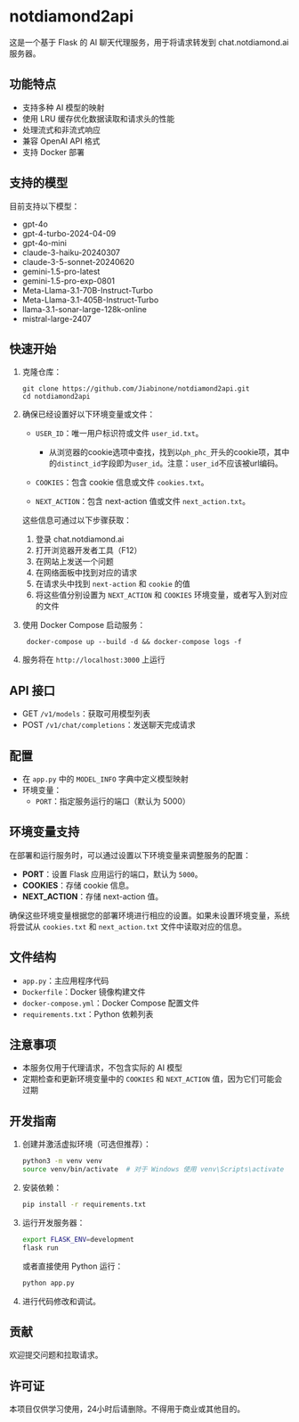 # notdiamond2api

这是一个基于 Flask 的 AI 聊天代理服务，用于将请求转发到 chat.notdiamond.ai 服务器。

## 功能特点

- 支持多种 AI 模型的映射
- 使用 LRU 缓存优化数据读取和请求头的性能
- 处理流式和非流式响应
- 兼容 OpenAI API 格式
- 支持 Docker 部署

## 支持的模型

目前支持以下模型：

- gpt-4o
- gpt-4-turbo-2024-04-09
- gpt-4o-mini
- claude-3-haiku-20240307
- claude-3-5-sonnet-20240620
- gemini-1.5-pro-latest
- gemini-1.5-pro-exp-0801
- Meta-Llama-3.1-70B-Instruct-Turbo
- Meta-Llama-3.1-405B-Instruct-Turbo
- llama-3.1-sonar-large-128k-online
- mistral-large-2407

## 快速开始

1. 克隆仓库：

   ```
   git clone https://github.com/Jiabinone/notdiamond2api.git
   cd notdiamond2api
   ```

2. 确保已经设置好以下环境变量或文件：
   - `USER_ID`：唯一用户标识符或文件 `user_id.txt`。
     - 从浏览器的cookie选项中查找，找到以`ph_phc_`开头的cookie项，其中的`distinct_id`字段即为`user_id`。注意：`user_id`不应该被url编码。

   - `COOKIES`：包含 cookie 信息或文件 `cookies.txt`。
   - `NEXT_ACTION`：包含 next-action 值或文件 `next_action.txt`。

   这些信息可通过以下步骤获取：
   1. 登录 chat.notdiamond.ai
   2. 打开浏览器开发者工具（F12）
   3. 在网站上发送一个问题
   4. 在网络面板中找到对应的请求
   5. 在请求头中找到 `next-action` 和 `cookie` 的值
   6. 将这些值分别设置为 `NEXT_ACTION` 和 `COOKIES` 环境变量，或者写入到对应的文件

3. 使用 Docker Compose 启动服务：

   ```
    docker-compose up --build -d && docker-compose logs -f
   ```

4. 服务将在 `http://localhost:3000` 上运行

## API 接口

- GET `/v1/models`：获取可用模型列表
- POST `/v1/chat/completions`：发送聊天完成请求

## 配置

- 在 `app.py` 中的 `MODEL_INFO` 字典中定义模型映射
- 环境变量：
  - `PORT`：指定服务运行的端口（默认为 5000）

## 环境变量支持

在部署和运行服务时，可以通过设置以下环境变量来调整服务的配置：

- **PORT**：设置 Flask 应用运行的端口，默认为 `5000`。
- **COOKIES**：存储 cookie 信息。
- **NEXT_ACTION**：存储 next-action 值。

确保这些环境变量根据您的部署环境进行相应的设置。如果未设置环境变量，系统将尝试从 `cookies.txt` 和 `next_action.txt` 文件中读取对应的信息。

## 文件结构

- `app.py`：主应用程序代码
- `Dockerfile`：Docker 镜像构建文件
- `docker-compose.yml`：Docker Compose 配置文件
- `requirements.txt`：Python 依赖列表

## 注意事项

- 本服务仅用于代理请求，不包含实际的 AI 模型
- 定期检查和更新环境变量中的 `COOKIES` 和 `NEXT_ACTION` 值，因为它们可能会过期

## 开发指南

1. 创建并激活虚拟环境（可选但推荐）：

   ```bash
   python3 -m venv venv
   source venv/bin/activate  # 对于 Windows 使用 venv\Scripts\activate
   ```

2. 安装依赖：

   ```bash
   pip install -r requirements.txt
   ```

3. 运行开发服务器：

   ```bash
   export FLASK_ENV=development
   flask run
   ```

   或者直接使用 Python 运行：

   ```bash
   python app.py
   ```

4. 进行代码修改和调试。

## 贡献

欢迎提交问题和拉取请求。

## 许可证

本项目仅供学习使用，24小时后请删除。不得用于商业或其他目的。
